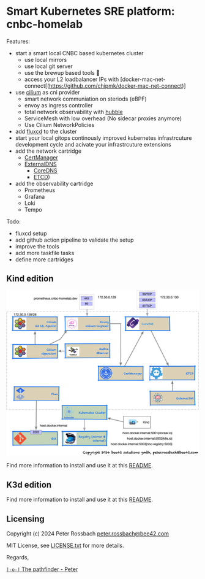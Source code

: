 # Smart Kubernetes SRE platform: cnbc-homelab

Features:

- start a smart local CNBC based kubernetes cluster
  - use local mirrors
  - use local git server
  - use the brewup based tools :octopus:
  - access your L2 loadbalancer IPs with [docker-mac-net-connect[(https://github.com/chipmk/docker-mac-net-connect)]
- use [cilium](https://cilium.io) as cni provider
  - smart network communiation on steriods (eBPF)
  - envoy as ingress controller
  - total network observability with [hubble](https://github.com/cilium/hubble)
  - ServiceMesh with low overhead (No sidecar proxies anymore)
  - Use Cilium NetworkPolicies
- add [fluxcd](https://fluxcd.io) to the cluster
- start your local gitops continously improved kubernetes infrastrcuture development cycle and acivate your infrastrcuture extensions
- add the network cartridge
  - [CertManager](https://cert-manager.io)
  - [ExternalDNS](https://github.com/kubernetes-sigs/external-dns)
    - [CoreDNS](https://coredns.io)
    - [ETCD](https://etcd.io))
- add the observability cartridge
  - Prometheus
  - Grafana
  - Loki
  - Tempo

Todo:

- fluxcd setup
- add github action pipeline to validate the setup
- improve the tools
- add more taskfile tasks
- define more cartridges

## Kind edition

![CNBC Homelab- architecture overview](./docs/cnbc-homelab-kind-architecture-overview.png)

Find more information to install and use it at this [README](./kind/README.md).

## K3d edition

Find more information to install and use it at this [README](./k3d/README.md).

## Licensing

Copyright (c) 2024 Peter Rossbach <peter.rossbach@bee42.com>

MIT License, see [LICENSE.txt](../../LICENSE.txt) for more details.

Regards,

[`|-o-|` The pathfinder - Peter](mailto://peter.rossbach@bee42.com)
